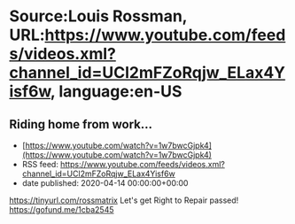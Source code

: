 # Source:Louis Rossman, URL:https://www.youtube.com/feeds/videos.xml?channel_id=UCl2mFZoRqjw_ELax4Yisf6w, language:en-US

## Riding home from work...
 - [https://www.youtube.com/watch?v=1w7bwcGjpk4](https://www.youtube.com/watch?v=1w7bwcGjpk4)
 - RSS feed: https://www.youtube.com/feeds/videos.xml?channel_id=UCl2mFZoRqjw_ELax4Yisf6w
 - date published: 2020-04-14 00:00:00+00:00

https://tinyurl.com/rossmatrix
Let's get Right to Repair passed! https://gofund.me/1cba2545

